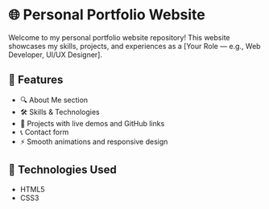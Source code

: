 
# 🌐 Personal Portfolio Website

Welcome to my personal portfolio website repository! This website showcases my skills, projects, and experiences as a [Your Role — e.g., Web Developer, UI/UX Designer].

## 🧩 Features

- 🔍 About Me section
- 🛠️ Skills & Technologies
- 📁 Projects with live demos and GitHub links
- 📞 Contact form
- ⚡ Smooth animations and responsive design

## 🚀 Technologies Used

- HTML5
- CSS3 
